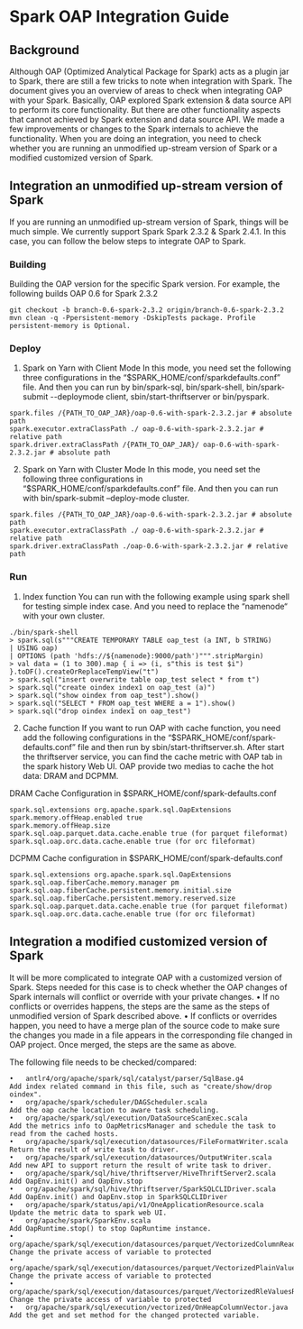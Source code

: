 
# Spark OAP Integration Guide

## Background 
Although OAP (Optimized Analytical Package for Spark) acts as a plugin jar to Spark, there are still a few tricks to note when integration with Spark. The document gives you an overview of areas to check when integrating OAP with your Spark. Basically, OAP explored Spark extension & data source API to perform its core functionality. But there are other functionality aspects that cannot achieved by Spark extension and data source API. We made a few improvements or changes to the Spark internals to achieve the functionality.
When you are doing an integration, you need to check whether you are running an unmodified up-stream version of Spark or a modified customized version of Spark.

## Integration an unmodified up-stream version of Spark
If you are running an unmodified up-stream version of Spark, things will be much simple. We currently support Spark Spark 2.3.2 & Spark 2.4.1.
In this case, you can follow the below steps to integrate OAP to Spark.

### Building
Building the OAP version for the specific Spark version. For example, the following builds OAP 0.6 for Spark 2.3.2
```
git checkout -b branch-0.6-spark-2.3.2 origin/branch-0.6-spark-2.3.2
mvn clean -q -Ppersistent-memory -DskipTests package. Profile persistent-memory is Optional.
```
### Deploy
1.	Spark on Yarn with Client Mode
In this mode, you need set the following three configurations in the “$SPARK_HOME/conf/sparkdefaults.conf” file. And then you can run by bin/spark-sql, bin/spark-shell, bin/spark-submit --deploymode client, sbin/start-thriftserver or bin/pyspark.
```
spark.files /{PATH_TO_OAP_JAR}/oap-0.6-with-spark-2.3.2.jar # absolute path 
spark.executor.extraClassPath ./ oap-0.6-with-spark-2.3.2.jar # relative path
spark.driver.extraClassPath /{PATH_TO_OAP_JAR}/ oap-0.6-with-spark-2.3.2.jar # absolute path
```
2. Spark on Yarn with Cluster Mode
In this mode, you need set the following three configurations in “$SPARK_HOME/conf/sparkdefaults.conf” file. And then you can run with bin/spark-submit –deploy-mode cluster.
```
spark.files /{PATH_TO_OAP_JAR}/oap-0.6-with-spark-2.3.2.jar # absolute path 
spark.executor.extraClassPath ./ oap-0.6-with-spark-2.3.2.jar # relative path 
spark.driver.extraClassPath ./oap-0.6-with-spark-2.3.2.jar # relative path
```
### Run

1. Index function
You can run with the following example using spark shell for testing simple index case. And you need to replace the “namenode“ with your own cluster.

```
./bin/spark-shell
> spark.sql(s"""CREATE TEMPORARY TABLE oap_test (a INT, b STRING)
| USING oap)
| OPTIONS (path 'hdfs://${namenode}:9000/path')""".stripMargin)
> val data = (1 to 300).map { i => (i, s"this is test $i") }.toDF().createOrReplaceTempView("t")
> spark.sql("insert overwrite table oap_test select * from t")
> spark.sql("create oindex index1 on oap_test (a)")
> spark.sql("show oindex from oap_test").show()
> spark.sql("SELECT * FROM oap_test WHERE a = 1").show()
> spark.sql("drop oindex index1 on oap_test")
```

2. Cache function
If you want to run OAP with cache function, you need add the following 
configurations in the 
“$SPARK_HOME/conf/spark-defaults.conf” file and then run by sbin/start-thriftserver.sh. After start the 
thriftserver service, you can find the cache metric with OAP tab in the spark history Web UI. OAP provide two medias to cache the hot data: DRAM and DCPMM.

DRAM Cache Configuration in $SPARK_HOME/conf/spark-defaults.conf
```
spark.sql.extensions org.apache.spark.sql.OapExtensions
spark.memory.offHeap.enabled true
spark.memory.offHeap.size
spark.sql.oap.parquet.data.cache.enable true (for parquet fileformat)
spark.sql.oap.orc.data.cache.enable true (for orc fileformat)
```
DCPMM Cache configuration in $SPARK_HOME/conf/spark-defaults.conf
```
spark.sql.extensions org.apache.spark.sql.OapExtensions
spark.sql.oap.fiberCache.memory.manager pm
spark.sql.oap.fiberCache.persistent.memory.initial.size
spark.sql.oap.fiberCache.persistent.memory.reserved.size
spark.sql.oap.parquet.data.cache.enable true (for parquet fileformat)
spark.sql.oap.orc.data.cache.enable true (for orc fileformat)
```
## Integration a modified customized version of Spark
It will be more complicated to integrate OAP with a customized version of Spark. Steps needed for this case is to check whether the OAP changes of Spark internals will conflict or override with your private changes. 
•	If no conflicts or overrides happens, the steps are the same as the steps of unmodified version of Spark described above. 
•	If conflicts or overrides happen, you need to have a merge plan of the source code to make sure the changes you made in a file appears in the corresponding file changed in OAP project. Once merged, the steps are the same as above.

The following file needs to be checked/compared:
```
•	antlr4/org/apache/spark/sql/catalyst/parser/SqlBase.g4  
Add index related command in this file, such as "create/show/drop oindex". 
•	org/apache/spark/scheduler/DAGScheduler.scala           
Add the oap cache location to aware task scheduling.
•	org/apache/spark/sql/execution/DataSourceScanExec.scala   
Add the metrics info to OapMetricsManager and schedule the task to read from the cached hosts.
•	org/apache/spark/sql/execution/datasources/FileFormatWriter.scala
Return the result of write task to driver.
•	org/apache/spark/sql/execution/datasources/OutputWriter.scala  
Add new API to support return the result of write task to driver.
•	org/apache/spark/sql/hive/thriftserver/HiveThriftServer2.scala
Add OapEnv.init() and OapEnv.stop
•	org/apache/spark/sql/hive/thriftserver/SparkSQLCLIDriver.scala
Add OapEnv.init() and OapEnv.stop in SparkSQLCLIDriver
•	org/apache/spark/status/api/v1/OneApplicationResource.scala    
Update the metric data to spark web UI.
•	org/apache/spark/SparkEnv.scala
Add OapRuntime.stop() to stop OapRuntime instance.
•	org/apache/spark/sql/execution/datasources/parquet/VectorizedColumnReader.java
Change the private access of variable to protected
•	org/apache/spark/sql/execution/datasources/parquet/VectorizedPlainValuesReader.java
Change the private access of variable to protected
•	org/apache/spark/sql/execution/datasources/parquet/VectorizedRleValuesReader.java
Change the private access of variable to protected
•	org/apache/spark/sql/execution/vectorized/OnHeapColumnVector.java
Add the get and set method for the changed protected variable.
```









